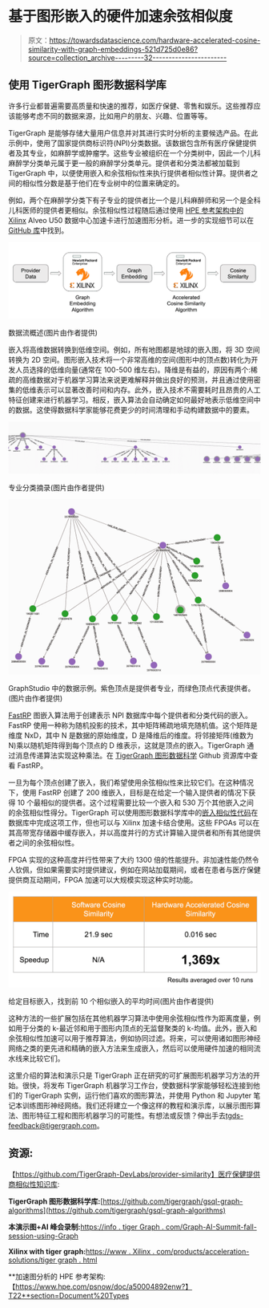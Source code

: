 # 基于图形嵌入的硬件加速余弦相似度

> 原文：<https://towardsdatascience.com/hardware-accelerated-cosine-similarity-with-graph-embeddings-521d725d0e86?source=collection_archive---------32----------------------->

## 使用 TigerGraph 图形数据科学库

许多行业都普遍需要高质量和快速的推荐，如医疗保健、零售和娱乐。这些推荐应该能够考虑不同的数据来源，比如用户的朋友、兴趣、位置等等。

TigerGraph 是能够存储大量用户信息并对其进行实时分析的主要候选产品。在此示例中，使用了国家提供商标识符(NPI)分类数据。该数据包含所有医疗保健提供者及其专业，如麻醉学或肿瘤学。这些专业被组织在一个分类树中，因此一个儿科麻醉学分类单元属于更一般的麻醉学分类单元。提供者和分类法都被加载到 TigerGraph 中，以便使用嵌入和余弦相似性来执行提供者相似性计算。提供者之间的相似性分数是基于他们在专业树中的位置来确定的。

例如，两个在麻醉学分类下有子专业的提供者比一个是儿科麻醉师和另一个是全科儿科医师的提供者更相似。余弦相似性过程随后通过使用 [HPE 参考架构中的](https://www.hpe.com/psnow/doc/a50004892enw?section=Document%20Types) [Xilinx](https://www.xilinx.com/products/acceleration-solutions/tigergraph.html) Alveo U50 数据中心加速卡进行加速图形分析。进一步的实现细节可以在 [GitHub 库](https://github.com/TigerGraph-DevLabs/provider-similarity)中找到。

![](img/ddd8801ce926ee8299307737c9643f21.png)

数据流概述(图片由作者提供)

嵌入将高维数据转换到低维空间。例如，所有地图都是地球的嵌入图，将 3D 空间转换为 2D 空间。图形嵌入技术将一个非常高维的空间(图形中的顶点数)转化为开发人员选择的低维向量(通常在 100-500 维左右)。降维是有益的，原因有两个:稀疏的高维数据对于机器学习算法来说更难解释并做出良好的预测，并且通过使用密集的低维表示可以显著改善时间和内存。此外，嵌入技术不需要耗时且昂贵的人工特征创建来进行机器学习。相反，嵌入算法会自动确定如何最好地表示低维空间中的数据。这使得数据科学家能够花费更少的时间清理和手动构建数据中的要素。

![](img/6e6c063a559b366dee2a13b2c20f4af8.png)

专业分类摘录(图片由作者提供)

![](img/8511312fbd1d7a6a515758fafac87d46.png)

GraphStudio 中的数据示例。紫色顶点是提供者专业，而绿色顶点代表提供者。(图片由作者提供)

[FastRP](https://arxiv.org/abs/1908.11512) 图嵌入算法用于创建表示 NPI 数据库中每个提供者和分类代码的嵌入。FastRP 使用一种称为随机投影的技术，其中矩阵稀疏地填充随机值。这个矩阵是维度 NxD，其中 N 是数据的原始维度，D 是降维后的维度。将邻接矩阵(维数为 N)乘以随机矩阵得到每个顶点的 D 维表示，这就是顶点的嵌入。TigerGraph 通过消息传递算法实现这种乘法。在 [TigerGraph 图形数据科学](https://github.com/tigergraph/gsql-graph-algorithms/tree/master/algorithms/GraphML/Embeddings/FastRP) Github 资源库中查看 FastRP。

一旦为每个顶点创建了嵌入，我们希望使用余弦相似性来比较它们。在这种情况下，使用 FastRP 创建了 200 维嵌入，目标是在给定一个输入提供者的情况下获得 10 个最相似的提供者。这个过程需要比较一个嵌入和 530 万个其他嵌入之间的余弦相似性得分。TigerGraph 可以使用图形数据科学库中的[嵌入相似性代码](https://github.com/tigergraph/gsql-graph-algorithms/tree/master/algorithms/GraphML/Embeddings/EmbeddingSimilarity)在数据库中完成这项工作，但也可以与 Xilinx 加速卡结合使用。这些 FPGAs 可以在其高带宽存储器中缓存嵌入，并以高度并行的方式计算输入提供者和所有其他提供者之间的余弦相似性。

FPGA 实现的这种高度并行性带来了大约 1300 倍的性能提升。非加速性能仍然令人钦佩，但如果需要实时提供建议，例如在网站加载期间，或者在患者与医疗保健提供商互动期间，FPGA 加速可以大规模实现这种实时功能。

![](img/2b20f07cef5dfa1df4435fdcf90e3b55.png)

给定目标嵌入，找到前 10 个相似嵌入的平均时间(图片由作者提供)

这种方法的一些扩展包括在其他机器学习算法中使用余弦相似性作为距离度量，例如用于分类的 k-最近邻和用于图形内顶点的无监督聚类的 k-均值。此外，嵌入和余弦相似性加速可以用于推荐算法，例如协同过滤。将来，可以使用诸如图形神经网络之类的更先进和精确的嵌入方法来生成嵌入，然后可以使用硬件加速的相同流水线来比较它们。

这里介绍的算法和演示只是 TigerGraph 正在研究的可扩展图形机器学习方法的开始。很快，将发布 TigerGraph 机器学习工作台，使数据科学家能够轻松连接到他们的 TigerGraph 实例，运行他们喜欢的图形算法，并使用 Python 和 Jupyter 笔记本训练图形神经网络。我们还将建立一个像这样的教程和演示库，以展示图形算法、图形特征工程和图形机器学习的可能性。有想法或反馈？伸出手去[tgds-feedback@tigergraph.com](mailto:tgds-feedback@tigergraph.com)。

## **资源:**

【https://github.com/TigerGraph-DevLabs/provider-similarity】医疗保健提供商相似性知识库:

**TigerGraph 图形数据科学库:**[https://github.com/tigergraph/gsql-graph-algorithms](https://github.com/tigergraph/gsql-graph-algorithms)

**本演示图+AI 峰会录制:**[https://info . tiger Graph . com/Graph-AI-Summit-fall-session-using-Graph](https://info.tigergraph.com/graph-ai-summit-fall-session-using-graph)

**Xilinx with tiger graph:**[https://www . Xilinx . com/products/acceleration-solutions/tiger graph . html](https://www.xilinx.com/products/acceleration-solutions/tigergraph.html)

**加速图分析的 HPE 参考架构:【https://www.hpe.com/psnow/doc/a50004892enw?】T22**section=Document%20Types